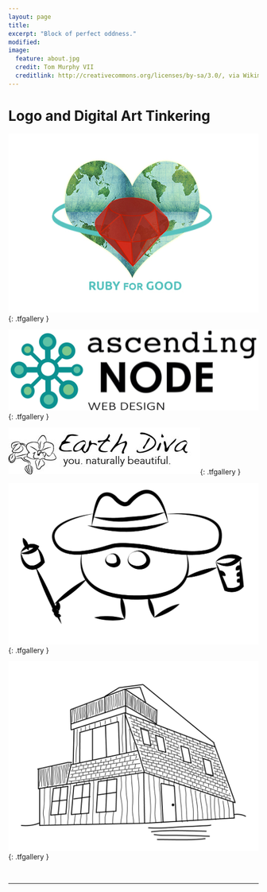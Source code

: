 ```yaml
---
layout: page
title:
excerpt: "Block of perfect oddness."
modified:
image:
  feature: about.jpg
  credit: Tom Murphy VII
  creditlink: http://creativecommons.org/licenses/by-sa/3.0/, via Wikimedia Commons
---
```



# Logo and Digital Art Tinkering

![Ruby for Good Logo](/images/ruby-for-good-logo.jpg "Ruby for Good Logo"){: .tfgallery }

![Ascending Node Logo](/images/ascending-node-logo.jpg "Ascending Node Logo"){: .tfgallery }

![Earth Diva Logo](/images/divalogo1.jpg "Earth Diva Logo"){: .tfgallery }

![RUMP Logo](/images/rump-dude.png "RUMP Dude"){: .tfgallery }

![Cabin](/images/rump-cabin.png "Cabin"){: .tfgallery }



<br/>

---


